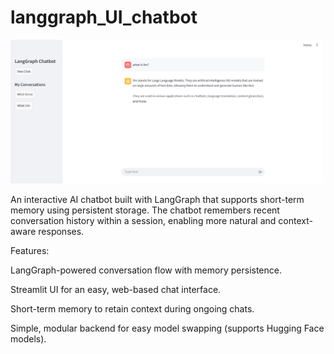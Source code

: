 # langgraph_UI_chatbot
<img src="images/chat_multithread.jpg" alt="chatbot UI interface" width="500">

An interactive AI chatbot built with LangGraph that supports short-term memory using persistent storage.
The chatbot remembers recent conversation history within a session, enabling more natural and context-aware responses.

Features:

LangGraph-powered conversation flow with memory persistence.

Streamlit UI for an easy, web-based chat interface.

Short-term memory to retain context during ongoing chats.

Simple, modular backend for easy model swapping (supports Hugging Face models).
